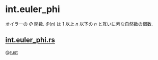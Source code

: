 # int.euler_phi

オイラーの $\Phi$ 関数.
$\Phi(n)$ は $1$ 以上 $n$ 以下の $n$ と互いに素な自然数の個数.

## [int.euler_phi.rs](int.euler_phi.rs)

@[rust](int.euler_phi.rs)

